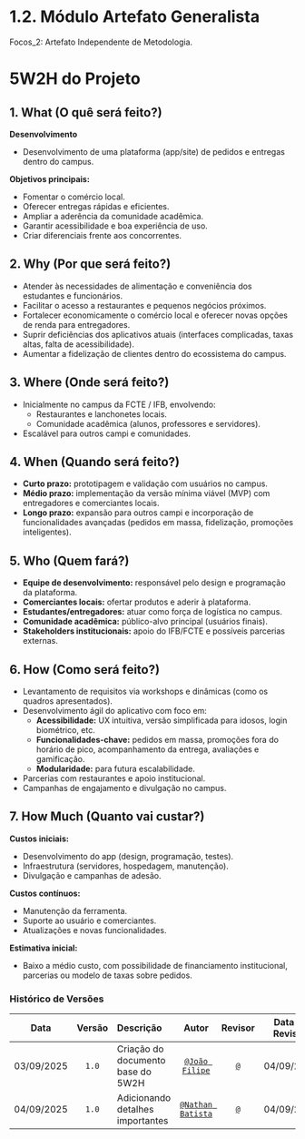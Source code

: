 # 1.2. Módulo Artefato Generalista

Focos_2: Artefato Independente de Metodologia.

# 5W2H do Projeto

## 1. What (O quê será feito?)

**Desenvolvimento**
- Desenvolvimento de uma plataforma (app/site) de pedidos e entregas dentro do campus.

**Objetivos principais:**
- Fomentar o comércio local.
- Oferecer entregas rápidas e eficientes.
- Ampliar a aderência da comunidade acadêmica.
- Garantir acessibilidade e boa experiência de uso.
- Criar diferenciais frente aos concorrentes.

## 2. Why (Por que será feito?)

- Atender às necessidades de alimentação e conveniência dos estudantes e funcionários.
- Facilitar o acesso a restaurantes e pequenos negócios próximos.
- Fortalecer economicamente o comércio local e oferecer novas opções de renda para entregadores.
- Suprir deficiências dos aplicativos atuais (interfaces complicadas, taxas altas, falta de acessibilidade).
- Aumentar a fidelização de clientes dentro do ecossistema do campus.

## 3. Where (Onde será feito?)

- Inicialmente no campus da FCTE / IFB, envolvendo:
  - Restaurantes e lanchonetes locais.
  - Comunidade acadêmica (alunos, professores e servidores).
- Escalável para outros campi e comunidades.

## 4. When (Quando será feito?)

- **Curto prazo:** prototipagem e validação com usuários no campus.
- **Médio prazo:** implementação da versão mínima viável (MVP) com entregadores e comerciantes locais.
- **Longo prazo:** expansão para outros campi e incorporação de funcionalidades avançadas (pedidos em massa, fidelização, promoções inteligentes).

## 5. Who (Quem fará?)

- **Equipe de desenvolvimento:** responsável pelo design e programação da plataforma.
- **Comerciantes locais:** ofertar produtos e aderir à plataforma.
- **Estudantes/entregadores:** atuar como força de logística no campus.
- **Comunidade acadêmica:** público-alvo principal (usuários finais).
- **Stakeholders institucionais:** apoio do IFB/FCTE e possíveis parcerias externas.

## 6. How (Como será feito?)

- Levantamento de requisitos via workshops e dinâmicas (como os quadros apresentados).
- Desenvolvimento ágil do aplicativo com foco em:
  - **Acessibilidade:** UX intuitiva, versão simplificada para idosos, login biométrico, etc.
  - **Funcionalidades-chave:** pedidos em massa, promoções fora do horário de pico, acompanhamento da entrega, avaliações e gamificação.
  - **Modularidade:** para futura escalabilidade.
- Parcerias com restaurantes e apoio institucional.
- Campanhas de engajamento e divulgação no campus.

## 7. How Much (Quanto vai custar?)

**Custos iniciais:**
- Desenvolvimento do app (design, programação, testes).
- Infraestrutura (servidores, hospedagem, manutenção).
- Divulgação e campanhas de adesão.

**Custos contínuos:**
- Manutenção da ferramenta.
- Suporte ao usuário e comerciantes.
- Atualizações e novas funcionalidades.

**Estimativa inicial:**
- Baixo a médio custo, com possibilidade de financiamento institucional, parcerias ou modelo de taxas sobre pedidos.


### Histórico de Versões

|  **Data**  | **Versão** | **Descrição**        |         **Autor**          |        **Revisor**         | **Data da Revisão** |
| :--------: | :--------: | :------------------- | :------------------------: | :------------------------: | :-----------------: |
| 03/09/2025 |   `1.0`    | Criação do documento base do 5W2H | [`@João Filipe`](https://github.com/Joao151104) | [`@`](https://github.com/) |     04/09/2025      |
| 04/09/2025 |   `1.0`    | Adicionando detalhes importantes | [`@Nathan Batista`](https://github.com/Nathan-bs) | [`@`](https://github.com/) |     04/09/2025      |
